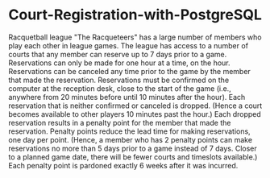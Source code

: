 # Court-Registration-with-PostgreSQL

Racquetball league "The Racqueteers" has a large number of members who play each other in league games. The league has access to a number of courts that any member can reserve up to 7 days prior to a game. Reservations can only be made for one hour at a time, on the hour. Reservations can be canceled any time prior to the game by the member that made the reservation. Reservations must be confirmed on the computer at the reception desk, close to the start of the game (i.e., anywhere from 20 minutes before until 10 minutes after the hour). Each reservation that is neither confirmed or canceled is dropped. (Hence a court becomes available to other players 10 minutes past the hour.) Each dropped reservation results in a penalty point for the member that made the reservation. Penalty points reduce the lead time for making reservations, one day per point. (Hence, a member who has 2 penalty points can make reservations no more than 5 days prior to a game instead of 7 days. Closer to a planned game date, there will be fewer courts and timeslots available.) Each penalty point is pardoned exactly 6 weeks after it was incurred.
